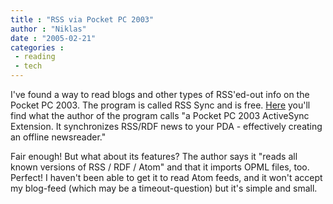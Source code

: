 ```yaml
---
title : "RSS via Pocket PC 2003"
author : "Niklas"
date : "2005-02-21"
categories : 
 - reading
 - tech
---
```


I've found a way to read blogs and other types of RSS'ed-out info on the Pocket PC 2003. The program is called RSS Sync and is free. [Here](http://www.viksoe.dk/code/rsssync.htm) you'll find what the author of the program calls "a Pocket PC 2003 ActiveSync Extension. It synchronizes RSS/RDF news to your PDA - effectively creating an offline newsreader."

Fair enough! But what about its features? The author says it "reads all known versions of RSS / RDF / Atom" and that it imports OPML files, too. Perfect! I haven't been able to get it to read Atom feeds, and it won't accept my blog-feed (which may be a timeout-question) but it's simple and small.
